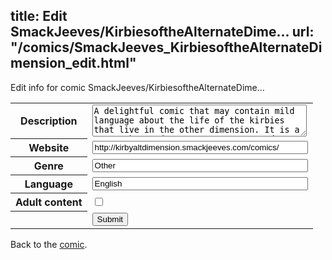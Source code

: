 title: Edit SmackJeeves/KirbiesoftheAlternateDime...
url: "/comics/SmackJeeves_KirbiesoftheAlternateDimension_edit.html"
---
Edit info for comic SmackJeeves/KirbiesoftheAlternateDime...

<form name="comic" action="http://gaepostmail.appspot.com/comic/" method="post">
<table class="comicinfo">
<tr>
<th>Description</th><td><textarea name="description" cols="40" rows="3">A delightful comic that may contain mild language about the life of the kirbies that live in the other dimension. It is a story about adventure, suspense, and drama, and of course, comedy. (A comic isn't a comic without comedy.) Current Chapter: Epilogue The final pages of this comic, which will lead up to the arrival of the YouTube series of Kirbies of the Alternate Dimension. A dark threat approaches and Team KAD has defeated Daroach an his crew. All things are looking good for everyone, but the masked Kirby and the shadow Kirby have something up their sleeves.</textarea></td>
</tr>
<tr>
<th>Website</th><td><input type="text" name="url" value="http://kirbyaltdimension.smackjeeves.com/comics/" size="40"/></td>
</tr>
<tr>
<th>Genre</th><td><input type="text" name="genre" value="Other" size="40"/></td>
</tr>
<tr>
<th>Language</th><td><input type="text" name="language" value="English" size="40"/></td>
</tr>
<tr>
<th>Adult content</th><td><input type="checkbox" name="adult" value="adult" /></td>
</tr>
<tr>
<th></th><td>
<input type="hidden" name="comic" value="SmackJeeves_KirbiesoftheAlternateDimension" />
<input type="submit" name="submit" value="Submit" />
</td>
</tr>
</table>
</form>

Back to the [comic](SmackJeeves_KirbiesoftheAlternateDimension.html).
